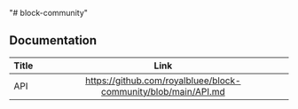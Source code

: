 "# block-community"

## Documentation

| Title |                              Link                              |
| ----- | :------------------------------------------------------------: |
| API   | https://github.com/royalbluee/block-community/blob/main/API.md |

